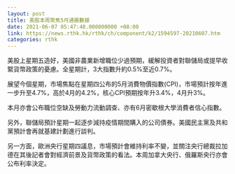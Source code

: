 ```yaml
---
layout: post
title: 美股本周聚焦5月通脹數據
date: 2021-06-07 05:47:40.000000000 +08:00
link: https://news.rthk.hk/rthk/ch/component/k2/1594597-20210607.htm
categories: rthk
---
```


美股上星期五造好，美國非農業新增職位少過預期，緩解投資者對聯儲局或提早收緊貨幣政策的憂慮。全星期計，3大指數升約0.5%至近0.7%。

展望今個星期，市場焦點在星期四公布的5月消費物價指數(CPI)，市場預計按年進一步升至4.7%，高於4月的4.2%，核心CPI預期按年升3.4%，4月升3%。

本月亦會公布職位空缺及勞動力流動調查、亦有6月密歇根大學消費者信心指數。

另外，聯儲局預計星期一起逐步減持疫情期間購入的公司債券。美國民主黨及共和黨預計會再就基建計劃進行談判。

另一方面，歐洲央行星期四議息，市場預計會維持利率不變，並關注央行總裁拉加德在其後記者會對經濟前景及貨幣政策的看法。本周加拿大央行、俄羅斯央行亦會公布利率決定。
